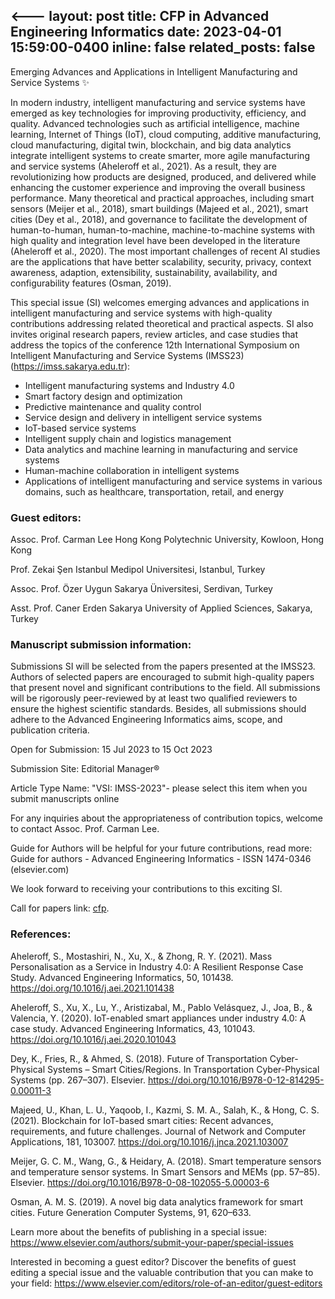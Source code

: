 <---
layout: post
title: CFP in Advanced Engineering Informatics
date: 2023-04-01 15:59:00-0400
inline: false
related_posts: false
---

Emerging Advances and Applications in Intelligent Manufacturing and Service Systems :sparkles:


In modern industry, intelligent manufacturing and service systems have emerged as key technologies for improving productivity, efficiency, and quality. Advanced technologies such as artificial intelligence, machine learning, Internet of Things (IoT), cloud computing, additive manufacturing, cloud manufacturing, digital twin, blockchain, and big data analytics integrate intelligent systems to create smarter, more agile manufacturing and service systems (Aheleroff et al., 2021). As a result, they are revolutionizing how products are designed, produced, and delivered while enhancing the customer experience and improving the overall business performance. Many theoretical and practical approaches, including smart sensors (Meijer et al., 2018), smart buildings (Majeed et al., 2021), smart cities (Dey et al., 2018), and governance to facilitate the development of human-to-human, human-to-machine, machine-to-machine systems with high quality and integration level have been developed in the literature (Aheleroff et al., 2020). The most important challenges of recent AI studies are the applications that have better scalability, security, privacy, context awareness, adaption, extensibility, sustainability, availability, and configurability features (Osman, 2019).

This special issue (SI) welcomes emerging advances and applications in intelligent manufacturing and service systems with high-quality contributions addressing related theoretical and practical aspects. SI also invites original research papers, review articles, and case studies that address the topics of the conference 12th International Symposium on Intelligent Manufacturing and Service Systems (IMSS23) (https://imss.sakarya.edu.tr):

- ​Intelligent manufacturing systems and Industry 4.0
- Smart factory design and optimization
- Predictive maintenance and quality control
- Service design and delivery in intelligent service systems
- IoT-based service systems
- Intelligent supply chain and logistics management
- Data analytics and machine learning in manufacturing and service systems
- Human-machine collaboration in intelligent systems
- Applications of intelligent manufacturing and service systems in various domains, such as healthcare, transportation, retail, and energy

### Guest editors:

Assoc. Prof. Carman Lee
Hong Kong Polytechnic University, Kowloon, Hong Kong

Prof. Zekai Şen
Istanbul Medipol Universitesi, Istanbul, Turkey

Assoc. Prof. Özer Uygun
Sakarya Üniversitesi, Serdivan, Turkey

Asst. Prof. Caner Erden
Sakarya University of Applied Sciences, Sakarya, Turkey

### Manuscript submission information:

Submissions SI will be selected from the papers presented at the IMSS23. Authors of selected papers are encouraged to submit high-quality papers that present novel and significant contributions to the field. All submissions will be rigorously peer-reviewed by at least two qualified reviewers to ensure the highest scientific standards. Besides, all submissions should adhere to the Advanced Engineering Informatics aims, scope, and publication criteria.

Open for Submission: 15 Jul 2023 to 15 Oct 2023

Submission Site: Editorial Manager®

Article Type Name: "VSI: IMSS-2023"- please select this item when you submit manuscripts online

For any inquiries about the appropriateness of contribution topics, welcome to contact Assoc. Prof. Carman Lee.

Guide for Authors will be helpful for your future contributions, read more: Guide for authors - Advanced Engineering Informatics - ISSN 1474-0346 (elsevier.com)

We look forward to receiving your contributions to this exciting SI.

Call for papers link: [cfp](https://www.sciencedirect.com/journal/advanced-engineering-informatics/about/call-for-papers#emerging-advances-and-applications-in-intelligent-manufacturing-and-service-systems).

### References:

Aheleroff, S., Mostashiri, N., Xu, X., & Zhong, R. Y. (2021). Mass Personalisation as a Service in Industry 4.0: A Resilient Response Case Study. Advanced Engineering Informatics, 50, 101438. https://doi.org/10.1016/j.aei.2021.101438

Aheleroff, S., Xu, X., Lu, Y., Aristizabal, M., Pablo Velásquez, J., Joa, B., & Valencia, Y. (2020). IoT-enabled smart appliances under industry 4.0: A case study. Advanced Engineering Informatics, 43, 101043. https://doi.org/10.1016/j.aei.2020.101043

Dey, K., Fries, R., & Ahmed, S. (2018). Future of Transportation Cyber-Physical Systems – Smart Cities/Regions. In Transportation Cyber-Physical Systems (pp. 267–307). Elsevier. https://doi.org/10.1016/B978-0-12-814295-0.00011-3

Majeed, U., Khan, L. U., Yaqoob, I., Kazmi, S. M. A., Salah, K., & Hong, C. S. (2021). Blockchain for IoT-based smart cities: Recent advances, requirements, and future challenges. Journal of Network and Computer Applications, 181, 103007. https://doi.org/10.1016/j.jnca.2021.103007

Meijer, G. C. M., Wang, G., & Heidary, A. (2018). Smart temperature sensors and temperature sensor systems. In Smart Sensors and MEMs (pp. 57–85). Elsevier. https://doi.org/10.1016/B978-0-08-102055-5.00003-6

Osman, A. M. S. (2019). A novel big data analytics framework for smart cities. Future Generation Computer Systems, 91, 620–633.

Learn more about the benefits of publishing in a special issue: https://www.elsevier.com/authors/submit-your-paper/special-issues

Interested in becoming a guest editor? Discover the benefits of guest editing a special issue and the valuable contribution that you can make to your field: https://www.elsevier.com/editors/role-of-an-editor/guest-editors


